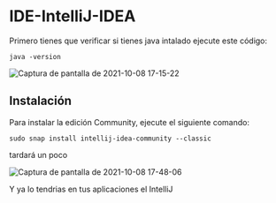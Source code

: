 # IDE-IntelliJ-IDEA

Primero tienes que verificar si tienes java intalado ejecute este código:
```
java -version
```

![Captura de pantalla de 2021-10-08 17-15-22](https://user-images.githubusercontent.com/91631138/136593512-f4f0e375-3a74-478a-99a2-0d664a0a4f4e.png)

## Instalación

Para instalar la edición Community, ejecute el siguiente comando:
```
sudo snap install intellij-idea-community --classic
```
tardará un poco

![Captura de pantalla de 2021-10-08 17-48-06](https://user-images.githubusercontent.com/91631138/136593843-39e2e5cb-0d89-48d2-b0f1-c5773d4943f9.png)

Y ya lo tendrias en tus aplicaciones el IntelliJ
